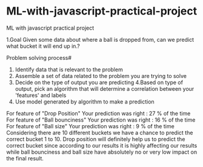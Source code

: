 # ML-with-javascript-practical-project
ML with javascript practical project

1.Goal
Given some data about where a ball is dropped from, can we predict what bucket it will end up in.?

Problem solving process#
1. Identify data that is relevant to the problem
2. Assemble a set of data related to the problem you are trying to solve
3. Decide on the type of output you are predicting
4.Based on type of output, pick an algorithm that will determine a correlation between your 'features' and labels
5. Use model generated by algorithm to make a prediction





For feature of "Drop Position" Your prediction was right : 27 % of the time
For feature of "Ball bounciness" Your prediction was right : 16 % of the time
For feature of "Ball size" Your prediction was right : 9 % of the time
Considering there are 10 different buckets we have a chance to predict the correct bucket 1 to 10. Drop position will definitely help us to predict the correct bucket since according to our results it is highly affecting our results while ball bounciness and ball size have absolutely no or very low impact on the final result.
